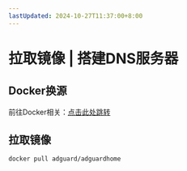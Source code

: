 ```yaml
---
lastUpdated: 2024-10-27T11:37:00+8:00
---
```


# 拉取镜像 | 搭建DNS服务器

## Docker换源

前往Docker相关：[点击此处跳转](/Docker/Mirror)

## 拉取镜像

```docker pull adguard/adguardhome```